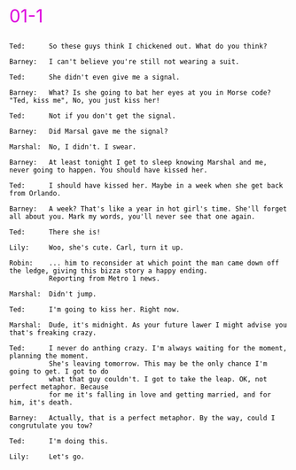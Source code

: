 <font color="#dd00dd" size=6>01-1</font><br />
```

```
<font color="#000000" style="background: white">

    Ted:      So these guys think I chickened out. What do you think?

    Barney:   I can't believe you're still not wearing a suit.

    Ted:      She didn't even give me a signal.

    Barney:   What? Is she going to bat her eyes at you in Morse code? "Ted, kiss me", No, you just kiss her!

    Ted:      Not if you don't get the signal.

    Barney:   Did Marsal gave me the signal?

    Marshal:  No, I didn't. I swear.

    Barney:   At least tonight I get to sleep knowing Marshal and me, never going to happen. You should have kissed her.

    Ted:      I should have kissed her. Maybe in a week when she get back from Orlando.

    Barney:   A week? That's like a year in hot girl's time. She'll forget all about you. Mark my words, you'll never see that one again.

    Ted:      There she is!

    Lily:     Woo, she's cute. Carl, turn it up.

    Robin:    ... him to reconsider at which point the man came down off the ledge, giving this bizza story a happy ending.
              Reporting from Metro 1 news.

    Marshal:  Didn't jump.

    Ted:      I'm going to kiss her. Right now.

    Marshal:  Dude, it's midnight. As your future lawer I might advise you that's freaking crazy.

    Ted:      I never do anthing crazy. I'm always waiting for the moment, planning the moment.
              She's leaving tomorrow. This may be the only chance I'm going to get. I got to do
              what that guy couldn't. I got to take the leap. OK, not perfect metaphor. Because
              for me it's falling in love and getting married, and for him, it's death.

    Barney:   Actually, that is a perfect metaphor. By the way, could I congrutulate you tow?

    Ted:      I'm doing this.

    Lily:     Let's go.
</font>





